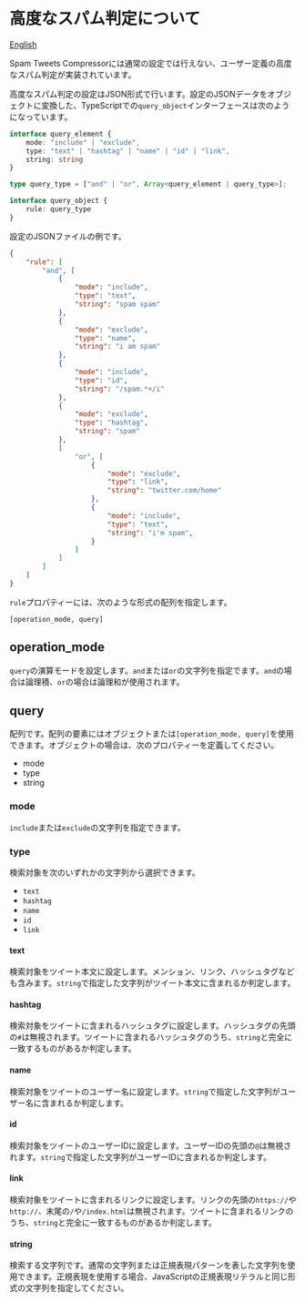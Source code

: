 # 高度なスパム判定について

[English](../en/advanced_spam_detection.md)

Spam Tweets Compressorには通常の設定では行えない、ユーザー定義の高度なスパム判定が実装されています。

高度なスパム判定の設定はJSON形式で行います。設定のJSONデータをオブジェクトに変換した、TypeScriptでの``query_object``インターフェースは次のようになっています。

```typescript
interface query_element {
    mode: "include" | "exclude",
    type: "text" | "hashtag" | "name" | "id" | "link",
    string: string
}

type query_type = ["and" | "or", Array<query_element | query_type>];

interface query_object {
    rule: query_type
}
```

設定のJSONファイルの例です。

```json
{
    "rule": [
        "and", [
            {
                "mode": "include",
                "type": "text",
                "string": "spam spam"
            },
            {
                "mode": "exclude",
                "type": "name",
                "string": "i am spam"
            },
            {
                "mode": "include",
                "type": "id",
                "string": "/spam.*+/i"
            },
            {
                "mode": "exclude",
                "type": "hashtag",
                "string": "spam"
            },
            [
                "or", [
                    {
                        "mode": "exclude",
                        "type": "link",
                        "string": "twitter.com/home"
                    },
                    {
                        "mode": "include",
                        "type": "text",
                        "string": "i'm spam",
                    }
                ]
            ]
        ]
    ]
}
```

``rule``プロパティーには、次のような形式の配列を指定します。

```
[operation_mode, query]
```

## operation_mode

``query``の演算モードを設定します。``and``または``or``の文字列を指定でます。``and``の場合は論理積、``or``の場合は論理和が使用されます。

## query

配列です。配列の要素にはオブジェクトまたは``[operation_mode, query]``を使用できます。オブジェクトの場合は、次のプロパティーを定義してください。

- mode
- type
- string

### mode

``include``または``exclude``の文字列を指定できます。

### type

検索対象を次のいずれかの文字列から選択できます。

- ``text``
- ``hashtag``
- ``name``
- ``id``
- ``link``

#### text

検索対象をツイート本文に設定します。メンション、リンク、ハッシュタグなども含みます。``string``で指定した文字列がツイート本文に含まれるか判定します。

#### hashtag

検索対象をツイートに含まれるハッシュタグに設定します。ハッシュタグの先頭の``#``は無視されます。ツイートに含まれるハッシュタグのうち、``string``と完全に一致するものがあるか判定します。

#### name

検索対象をツイートのユーザー名に設定します。``string``で指定した文字列がユーザー名に含まれるか判定します。

#### id

検索対象をツイートのユーザーIDに設定します。ユーザーIDの先頭の``@``は無視されます。``string``で指定した文字列がユーザーIDに含まれるか判定します。

#### link

検索対象をツイートに含まれるリンクに設定します。リンクの先頭の``https://``や``http://``、末尾の``/``や``/index.html``は無視されます。ツイートに含まれるリンクのうち、``string``と完全に一致するものがあるか判定します。

#### string

検索する文字列です。通常の文字列または正規表現パターンを表した文字列を使用できます。正規表現を使用する場合、JavaScriptの正規表現リテラルと同じ形式の文字列を指定してください。
